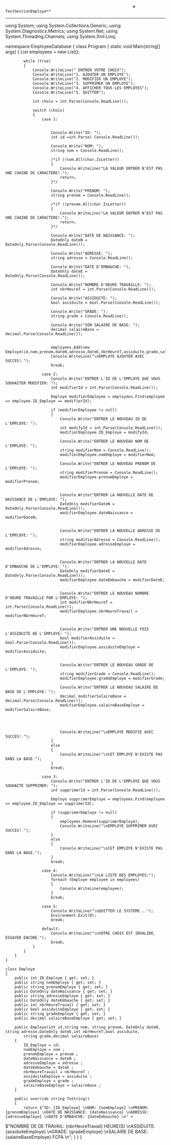                                                             # TestGestionEmploye**
*************************************************************************************************************************************************

using System;
using System.Collections.Generic;
using System.Diagnostics.Metrics;
using System.Net;
using System.Threading.Channels;
using System.Xml.Linq;

namespace EmployeeDatabase
{
    class Program
    {
        static void Main(string[] args)
        {
            List<Employe> employees = new List<Employe>();

            while (true)
            {
                Console.WriteLine(" ENTRER VOTRE CHOIX");
                Console.WriteLine("1. AJOUTER UN EMPLOYE");
                Console.WriteLine("2. MODIFIER UN EMPLOYE");
                Console.WriteLine("3. SUPPRIMER UN EMPLOYE");
                Console.WriteLine("4. AFFICHER TOUS LES EMPLOYES");
                Console.WriteLine("5. QUITTER");

                int choix = int.Parse(Console.ReadLine());

                switch (choix)
                {
                    case 1:


                        Console.Write("ID: ");
                        int id =int.Parse( Console.ReadLine());

                        Console.Write("NOM: ");
                        string nom = Console.ReadLine();

                        /*if (!nom.All(char.IsLetter))
                        {
                            Console.WriteLine("LA VALEUR ENTRER N'EST PAS UNE CHAINE DE CARACTERE!.");
                            return;
                        }*/
                        
                        Console.Write("PRENOM: ");
                        string prenom = Console.ReadLine();

                        /*if (!prenom.All(char.IsLetter))
                        {
                            Console.WriteLine("LA VALEUR ENTRER N'EST PAS UNE CHAINE DE CARACTERE!.");
                            return;
                        }*/

                        Console.Write("DATE DE NAISSANCE: ");
                        DateOnly dateN = DateOnly.Parse(Console.ReadLine());

                        Console.Write("ADRESSE: ");
                        string adresse = Console.ReadLine();

                        Console.Write("DATE D'EMBAUCHE: ");
                        DateOnly dateE = DateOnly.Parse(Console.ReadLine());

                        Console.Write("NOMBRE D'HEURE TRAVAILLE: ");
                        int nbrHeureT = int.Parse(Console.ReadLine());

                        Console.Write("ASSIDUITE: ");
                        bool assiduite = bool.Parse(Console.ReadLine());

                        Console.Write("GRADE: ");
                        string grade = Console.ReadLine();

                        Console.Write("SON SALAIRE DE BASE: ");
                        decimal salaireBase = decimal.Parse(Console.ReadLine());


                        employees.Add(new Employe(id,nom,prenom,dateN,adresse,dateE,nbrHeureT,assiduite,grade,salaireBase));
                        Console.WriteLine("\nEMPLOYE AJOUTER AVEC SUCCES!.");
                        break;

                    case 2:
                        Console.Write("ENTRER L'ID DE L'EMPLOYE QUE VOUS SOUHAITER MODIFIER: ");
                        int modifierId = int.Parse(Console.ReadLine());

                        Employe modifierEmployee = employees.Find(employee => employee.ID_Employe == modifierId);

                        if (modifierEmployee != null)
                        {
                            Console.Write("ENTRER LE NOUVEAU ID DE L'EMPLOYE: ");
                            int modifyId = int.Parse(Console.ReadLine());
                            modifierEmployee.ID_Employe = modifyId;

                            Console.Write("ENTRER LE NOUVEAU NOM DE L'EMPLOYE: ");
                            string modifierNom = Console.ReadLine();
                            modifierEmployee.nomEmploye = modifierNom;

                            Console.Write("ENTRER LE NOUVEAU PRENOM DE L'EMPLOYE: ");
                            string modifierPrenom = Console.ReadLine();
                            modifierEmployee.prenomEmploye = modifierPrenom;


                            Console.Write("ENTRER LA NOUVELLE DATE DE NAISSANCE DE L'EMPLOYE: ");
                            DateOnly modifierDateN = DateOnly.Parse(Console.ReadLine());
                            modifierEmployee.dateNaissance = modifierDateN;


                            Console.Write("ENTRER LA NOUVELLE ADRESSE DE L'EMPLOYE: ");
                            string modifierAdresse = Console.ReadLine();
                            modifierEmployee.adresseEmploye = modifierAdresse;


                            Console.Write("ENTRER LA NOUVELLE DATE D'EMBAUCHE DE L'EMPLOYE: ");
                            DateOnly modifierDateE = DateOnly.Parse(Console.ReadLine());
                            modifierEmployee.dateEmbauche = modifierDateE;


                            Console.Write("ENTRER LE NOUVEAU NOMBRE D'HEURE TRAVAILLE PAR L'EMPLOYE: ");
                            int modifierNbrHeureT = int.Parse(Console.ReadLine());
                            modifierEmployee.nbrHeureTravail = modifierNbrHeureT;


                            Console.Write("ENTRER UNE NOUVELLE FOIS L'ASSIDUITE DE L'EMPLOYE: ");
                            bool modifierAssiduite = bool.Parse(Console.ReadLine());
                            modifierEmployee.assiduiteEmploye = modifierAssiduite;


                            Console.Write("ENTRER LE NOUVEAU GRADE DE L'EMPLOYE: ");
                            string modifierGrade = Console.ReadLine();
                            modifierEmployee.gradeEmploye = modifierGrade;

                            Console.Write("ENTRER LE NOUVEAU SALAIRE DE BASE DE L'EMPLOYE: ");
                            decimal modifierSalaireBase = decimal.Parse(Console.ReadLine());
                            modifierEmployee.salaireBaseEmploye = modifierSalaireBase;




                            Console.WriteLine("\nEMPLOYE MODIFIE AVEC SUCCES!.");
                        }
                        else
                        {
                            Console.WriteLine("\nCET EMPLOYE N'EXISTE PAS DANS LA BASE.");
                        }
                        break;

                    case 3:
                        Console.Write("ENTRER L'ID DE L'EMPLOYE QUE VOUS SOUHAITE SUPPRIMER: ");
                        int supprimerId = int.Parse(Console.ReadLine());

                        Employe supprimerEmploye = employees.Find(employee => employee.ID_Employe == supprimerId);

                        if (supprimerEmploye != null)
                        {
                            employees.Remove(supprimerEmploye);
                            Console.WriteLine("\nEMPLOYE SUPPRIMER AVEC SUCCES!.");
                        }
                        else
                        {
                            Console.WriteLine("\nCET EMPLOYE N'EXISTE PAS DANS LA BASE.");
                        }
                        break;

                    case 4:
                        Console.WriteLine("\nLA LISTE DES EMPLOYES:");
                        foreach (Employe employee in employees)
                        {
                            Console.WriteLine(employee);
                        }
                        break;

                    case 5:
                        Console.WriteLine("\nQUITTER LE SYSTEME...");
                        Environment.Exit(0);
                        break;

                    default:
                        Console.WriteLine("\nVOTRE CHOIX EST INVALIDE. ESSAYER ENCORE.");
                        break;
                }
            }
        }
    }

    class Employe
    {
        public int ID_Employe { get; set; }
        public string nomEmploye { get; set; }
        public string prenomEmploye { get; set; }
        public DateOnly dateNaissance { get; set; }
        public string adresseEmploye { get; set; }
        public DateOnly dateEmbauche { get; set; }
        public int nbrHeureTravail { get; set; }
        public bool assiduiteEmploye { get; set; }
        public string gradeEmploye { get; set; }
        public decimal salaireBaseEmploye { get; set; }

        public Employe(int id,string nom, string prenom, DateOnly dateN, string adresse,DateOnly dateE,int nbrHeureT,bool assiduite,
            string grade,decimal salaireBase)
        {
            ID_Employe = id;
            nomEmploye = nom ;
            prenomEmploye = prenom ;
            dateNaissance = dateN ;
            adresseEmploye = adresse ;
            dateEmbauche = dateE ;
            nbrHeureTravail = nbrHeureT ;
            assiduiteEmploye = assiduite ;
            gradeEmploye = grade ;
            salaireBaseEmploye = salaireBase ;
        }

        public override string ToString()
        {
            return $"ID: {ID_Employe} \nNOM: {nomEmploye} \nPRENOM: {prenomEmploye} \nDATE DE NAISSANCE: {dateNaissance} \nADRESSE: {adresseEmploye} \nDATE D'EMBAUCHE: {dateEmbauche} \n" +
$"NOMBRE DE DE TRAVAIL: {nbrHeureTravail} HEURE(S) \nASSIDUITE: {assiduiteEmploye} \nGRADE: {gradeEmploye} \nSALAIRE DE BASE: {salaireBaseEmploye} FCFA \n";
        }
    }
}

